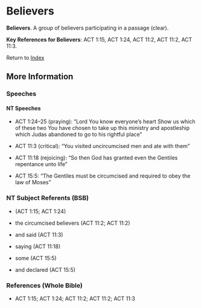 # Believers
**Believers**. 
A group of believers participating in a passage (clear). 


**Key References for Believers**: 
ACT 1:15, ACT 1:24, ACT 11:2, ACT 11:2, ACT 11:3. 






Return to [Index](00-Index.md)

## More Information

### Speeches

#### NT Speeches

* ACT 1:24–25 (praying): “Lord You know everyone’s heart Show us which of these two You have chosen to take up this ministry and apostleship which Judas abandoned to go to his rightful place”

* ACT 11:3 (critical): “You visited uncircumcised men and ate with them”

* ACT 11:18 (rejoicing): “So then God has granted even the Gentiles repentance unto life”

* ACT 15:5: “The Gentiles must be circumcised and required to obey the law of Moses”

### NT Subject Referents (BSB)

*  (ACT 1:15; ACT 1:24)

* the circumcised believers (ACT 11:2; ACT 11:2)

* and said (ACT 11:3)

* saying (ACT 11:18)

* some (ACT 15:5)

* and declared (ACT 15:5)



### References (Whole Bible)

* ACT 1:15; ACT 1:24; ACT 11:2; ACT 11:2; ACT 11:3



